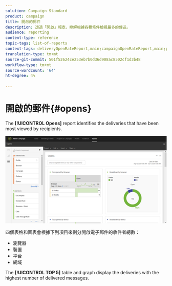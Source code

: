 ```yaml
---
solution: Campaign Standard
product: campaign
title: 開啟的郵件
description: 透過「開啟」報表，瞭解根據各種條件檢視最多的傳送。
audience: reporting
content-type: reference
topic-tags: list-of-reports
context-tags: deliveryOpenRateReport,main;campaignOpenRateReport,main;programOpenRateReport,main
translation-type: tm+mt
source-git-commit: 501f52624ce253eb7b0d36d908ac8502cf1d3b48
workflow-type: tm+mt
source-wordcount: '64'
ht-degree: 4%

---
```



# 開啟的郵件{#opens}

The **[!UICONTROL Opens]** report identifies the deliveries that have been most viewed by recipients.

![](assets/delivery_reports_opens.png)

四個表格和圖表會根據下列項目來劃分開啟電子郵件的收件者總數：

* 瀏覽器
* 裝置
* 平台
* 網域

The **[!UICONTROL TOP 5]** table and graph display the deliveries with the highest number of delivered messages.

